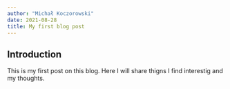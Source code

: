 ```yaml
---
author: "Michał Koczorowski"
date: 2021-08-28
title: My first blog post
---
```


## Introduction

This is my first post on this blog. Here I will share thigns I find interestig and my thoughts.